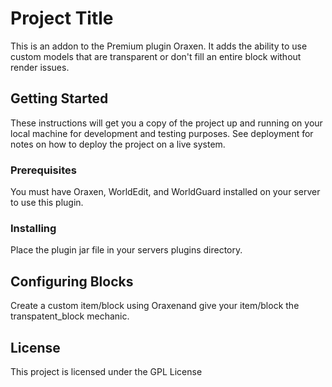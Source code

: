 # Project Title

This is an addon to the Premium plugin Oraxen. It adds the ability to use custom models that are transparent or don't fill an entire block without render issues.

## Getting Started

These instructions will get you a copy of the project up and running on your local machine for development and testing purposes. See deployment for notes on how to deploy the project on a live system.

### Prerequisites

You must have Oraxen, WorldEdit, and WorldGuard installed on your server to use this plugin.

### Installing

Place the plugin jar file in your servers plugins directory.

## Configuring Blocks

Create a custom item/block using Oraxenand give your item/block the transpatent_block mechanic.

## License

This project is licensed under the GPL License
